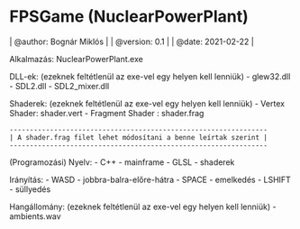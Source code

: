 # FPSGame (NuclearPowerPlant)

| @author:  Bognár Miklós |
| @version: 0.1	   	  |
| @date:    2021-02-22 	  |

Alkalmazás: NuclearPowerPlant.exe

DLL-ek: (ezeknek feltétlenül az exe-vel egy helyen kell lenniük)
	- glew32.dll
	- SDL2.dll
	- SDL2_mixer.dll

Shaderek: (ezeknek feltétlenül az exe-vel egy helyen kell lenniük)
	- Vertex Shader: shader.vert
	- Fragment Shader : shader.frag
	
	----------------------------------------------------------------
	| A shader.frag filet lehet módosítani a benne leírtak szerint |
	----------------------------------------------------------------

(Programozási) Nyelv:
	- C++ - mainframe
	- GLSL - shaderek

Irányítás:
	- WASD - jobbra-balra-előre-hátra
	- SPACE - emelkedés
	- LSHIFT - süllyedés

Hangállomány: (ezeknek feltétlenül az exe-vel egy helyen kell lenniük)
	- ambients.wav


